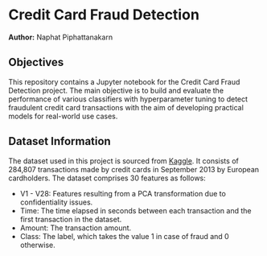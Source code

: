 # Credit Card Fraud Detection

**Author:** Naphat Piphattanakarn

## Objectives

This repository contains a Jupyter notebook for the Credit Card Fraud Detection project. The main objective is to build and evaluate the performance of various classifiers with hyperparameter tuning to detect fraudulent credit card transactions with the aim of developing practical models for real-world use cases.

## Dataset Information

The dataset used in this project is sourced from [Kaggle](https://www.kaggle.com/datasets/mlg-ulb/creditcardfraud). It consists of 284,807 transactions made by credit cards in September 2013 by European cardholders. The dataset comprises 30 features as follows:

- V1 - V28: Features resulting from a PCA transformation due to confidentiality issues.
- Time: The time elapsed in seconds between each transaction and the first transaction in the dataset.
- Amount: The transaction amount.
- Class: The label, which takes the value 1 in case of fraud and 0 otherwise.
